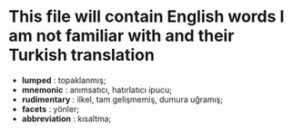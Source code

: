 # This file will contain English words I am not familiar with and their Turkish translation

- **lumped** : topaklanmış;
- **mnemonic** : anımsatıcı, hatırlatıcı ipucu;
- **rudimentary** : ilkel, tam gelişmemiş, dumura uğramış;
- **facets** : yönler;
- **abbreviation** : kısaltma;
